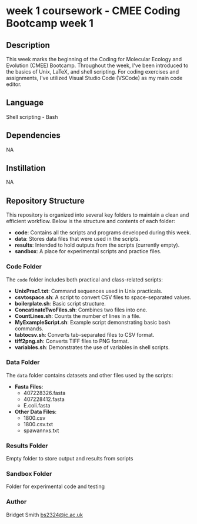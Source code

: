 # week 1 coursework - CMEE Coding Bootcamp week 1

## Description
This week marks the beginning of the Coding for Molecular Ecology and Evolution (CMEE) Bootcamp. Throughout the week, I've been introduced to the basics of Unix, LaTeX, and shell scripting. For coding exercises and assignments, I've utilized Visual Studio Code (VSCode) as my main code editor.

## Language
Shell scripting - Bash

## Dependencies
NA

## Instillation
NA

## Repository Structure
This repository is organized into several key folders to maintain a clean and efficient workflow. Below is the structure and contents of each folder:

- **code**: Contains all the scripts and programs developed during this week.
- **data**: Stores data files that were used in the scripts.
- **results**: Intended to hold outputs from the scripts (currently empty).
- **sandbox**: A place for experimental scripts and practice files.

### Code Folder
The `code` folder includes both practical and class-related scripts:

- **UnixPrac1.txt**: Command sequences used in Unix practicals.
- **csvtospace.sh**: A script to convert CSV files to space-separated values.
- **boilerplate.sh**: Basic script structure.
- **ConcatinateTwoFiles.sh**: Combines two files into one.
- **CountLines.sh**: Counts the number of lines in a file.
- **MyExampleScript.sh**: Example script demonstrating basic bash commands.
- **tabtocsv.sh**: Converts tab-separated files to CSV format.
- **tiff2png.sh**: Converts TIFF files to PNG format.
- **variables.sh**: Demonstrates the use of variables in shell scripts.

### Data Folder
The `data` folder contains datasets and other files used by the scripts:

- **Fasta Files**:
  - 407228326.fasta
  - 407228412.fasta
  - E.coli.fasta
- **Other Data Files**:
  - 1800.csv
  - 1800.csv.txt
  - spawannxs.txt

### Results Folder
Empty folder to store output and results from scripts 

### Sandbox Folder
Folder for experimental code and testing

### Author
Bridget Smith
bs2324@ic.ac.uk